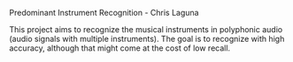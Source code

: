 Predominant Instrument Recognition - Chris Laguna

This project aims to recognize the musical instruments in polyphonic
audio (audio signals with multiple instruments). The goal is to recognize
with high accuracy, although that might come at the cost of low recall.
